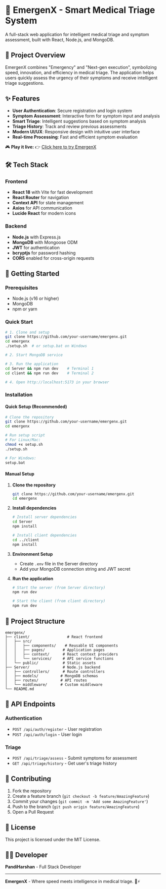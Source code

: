 # 🚨 EmergenX - Smart Medical Triage System

A full-stack web application for intelligent medical triage and symptom assessment, built with React, Node.js, and MongoDB.

## 🎯 Project Overview

EmergenX combines "Emergency" and "Next-gen execution", symbolizing speed, innovation, and efficiency in medical triage. The application helps users quickly assess the urgency of their symptoms and receive intelligent triage suggestions.

## ✨ Features

- **User Authentication**: Secure registration and login system
- **Symptom Assessment**: Interactive form for symptom input and analysis
- **Smart Triage**: Intelligent suggestions based on symptom analysis
- **Triage History**: Track and review previous assessments
- **Modern UI/UX**: Responsive design with intuitive user interface
- **Real-time Processing**: Fast and efficient symptom evaluation

🎮 **Play it live:**
👉 [Click here to try EmergenX](https://pandiharshan.github.io/emergenx/)

## 🛠️ Tech Stack

### Frontend
- **React 18** with Vite for fast development
- **React Router** for navigation
- **Context API** for state management
- **Axios** for API communication
- **Lucide React** for modern icons

### Backend
- **Node.js** with Express.js
- **MongoDB** with Mongoose ODM
- **JWT** for authentication
- **bcryptjs** for password hashing
- **CORS** enabled for cross-origin requests

## 🚀 Getting Started

### Prerequisites
- Node.js (v16 or higher)
- MongoDB
- npm or yarn

### Quick Start
```bash
# 1. Clone and setup
git clone https://github.com/your-username/emergenx.git
cd emergenx
./setup.sh  # or setup.bat on Windows

# 2. Start MongoDB service

# 3. Run the application
cd Server && npm run dev    # Terminal 1
cd client && npm run dev    # Terminal 2

# 4. Open http://localhost:5173 in your browser
```

### Installation

#### Quick Setup (Recommended)
```bash
# Clone the repository
git clone https://github.com/your-username/emergenx.git
cd emergenx

# Run setup script
# For Linux/Mac:
chmod +x setup.sh
./setup.sh

# For Windows:
setup.bat
```

#### Manual Setup
1. **Clone the repository**
   ```bash
   git clone https://github.com/your-username/emergenx.git
   cd emergenx
   ```

2. **Install dependencies**
   ```bash
   # Install server dependencies
   cd Server
   npm install
   
   # Install client dependencies
   cd ../client
   npm install
   ```

3. **Environment Setup**
   - Create `.env` file in the Server directory
   - Add your MongoDB connection string and JWT secret

4. **Run the application**
   ```bash
   # Start the server (from Server directory)
   npm run dev
   
   # Start the client (from client directory)
   npm run dev
   ```

## 📁 Project Structure

```
emergenx/
├── client/                 # React frontend
│   ├── src/
│   │   ├── components/    # Reusable UI components
│   │   ├── pages/        # Application pages
│   │   ├── context/      # React context providers
│   │   └── services/     # API service functions
│   └── public/           # Static assets
├── Server/               # Node.js backend
│   ├── controllers/      # Route controllers
│   ├── models/          # MongoDB schemas
│   ├── routes/          # API routes
│   └── middleware/      # Custom middleware
└── README.md
```

## 🔧 API Endpoints

### Authentication
- `POST /api/auth/register` - User registration
- `POST /api/auth/login` - User login

### Triage
- `POST /api/triage/assess` - Submit symptoms for assessment
- `GET /api/triage/history` - Get user's triage history

## 🤝 Contributing

1. Fork the repository
2. Create a feature branch (`git checkout -b feature/AmazingFeature`)
3. Commit your changes (`git commit -m 'Add some AmazingFeature'`)
4. Push to the branch (`git push origin feature/AmazingFeature`)
5. Open a Pull Request

## 📝 License

This project is licensed under the MIT License.

## 👨‍💻 Developer

**PandiHarshan** - Full Stack Developer

---

**EmergenX** - Where speed meets intelligence in medical triage. 🚨⚡ 